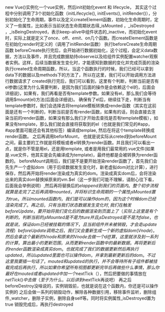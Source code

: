new Vue()实例化一个vue实例，然后init初始化event 和 lifecycle， 其实这个过程中分别调用了3个初始化函数（initLifecycle(), initEvents(), initRender()），分别初始化了生命周期，事件以及定义createElement函数，初始化生命周期时，定义了一些属性，比如表示当前状态生命周期状态得_isMounted ，_isDestroyed ，_isBeingDestroyed，表示keep-alive中组件状态的_inactive，而初始化event时，实际上就是定义了$once、$off、$emit、$on几个函数。而createElement函数是在初始化render时定义的（调用了initRender函数）
执行beforeCreate生命周期函数
beforeCreate执行完后，会开始进行数据初始化，这个过程，会定义data数据，方法以及事件，并且完成数据劫持observe以及给组件实例配置watcher观察者实例。这样，后续当数据发生变化时，才能感知到数据的变化并完成页面的渲染
执行created生命周期函数，所以，当这个函数执行的时候，我们已经可以拿到data下的数据以及methods下的方法了，所以在这里，我们可以开始调用方法进行数据请求了
created执行完后，我们可以看到，这里有个判断，判断当前是否有el参数(这里为什么需要判断，是因为我们后面的操作是会依赖这个el的，后面会详细说)，如果有，我们再看是否有template参数。如果没有el，那么我们会等待调用$mount(el)方法(后面会详细说)。
确保有了el后，继续往下走，判断当有template参数时，我们会选择去将template模板转换成render函数（其实在这前面是还有一个判断的，判断当前是否有render函数，如果有的话，则会直接去渲染当前的render函数，如果没有那么我们才开始去查找是否有template模板），如果没有template，那么我们就会直接将获取到的el（也就是我们常见的#app，#app里面可能还会有其他标签）编译成templae, 然后在将这个template转换成render函数。
之后再调用beforMount， 也就是说实际从creted到beforeMount之间，最主要的工作就是将模板或者el转换为render函数。并且我们可以看出一点，就是你不管是用el，还是用template, 或者是用我们最常用的.vue文件(如果是.vue文件，他其实是会先编译成为template)，最终他都是会被转换为render函数的。
beforeMount调用后，我们是不是要开始渲染render函数了，首先我们会先生产一个虚拟dom（用于后续数据发生变化时，新老虚拟dom对比计算），进行保存，然后再开始将render渲染成为真实的dom。渲染成真实dom后，会将渲染出来的真实dom替换掉原来的vm.$el（这一步我们可能不理解，请耐心往下看，后面我会举例说明）,然后再将替换后的$el append到我们的页面内。整个初步流程就算是走完了
之后再调用mounted，并将标识生命周期的一个属性_isMounted 置为true。所以mounted函数内，我们是可以操作dom的，因为这个时候dom已经渲染完成了。
再之后，只有当我们状态数据发生变化时,我们在触发beforeUpdate，要开始将我们变化后的数据渲染到页面上了（实际上这里是有个判断的，判断当前的_isMounted是不是为ture并且_isDestroyed是不是为false，也就是说，保证dom已经被挂载的情况下，且当前组件并未被销毁，才会走update流程）
beforeUpdate调用之后，我们又会重新生成一个新的虚拟dom(Vnode)，然后会拿这个最新的Vnode和原来的Vnode去做一个diff算，这里就涉及到一系列的计算，算出最小的更新范围，从而更新render函数中的最新数据，再将更新后的render函数渲染成真实dom。也就完成了我们的数据更新
然后再执行updated，所以updated里面也可以操作dom，并拿到最新更新后的dom。不过这里我要插一句话了，mouted和updated的执行，并不会等待所有子组件都被挂载完成后再执行，所以如果你希望所有视图都更新完毕后再做些什么事情，那么你最好在mouted或者updated中加一个$nextTick（），然后把要做的事情放在$netTick()中去做（至于为什么，以后讲到$nextTick再说吧）
再之后beforeDestroy没啥说的，实例销毁前，也就是说在这个函数内，你还是可以操作实例的
之后会做一系列的销毁动作，解除各种数据引用，移除事件监听，删除组件_watcher，删除子实例，删除自身self等。同时将实例属性_isDestroyed置为true
销毁完成后，再执行destroyed
